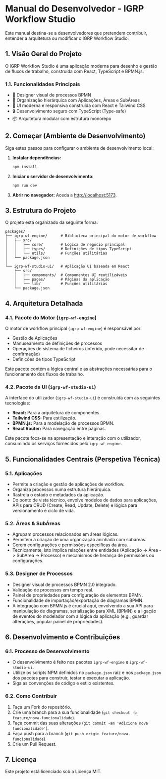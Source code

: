 # Manual do Desenvolvedor - IGRP Workflow Studio

Este manual destina-se a desenvolvedores que pretendem contribuir, entender a arquitetura ou modificar o IGRP Workflow Studio.

## 1. Visão Geral do Projeto

O IGRP Workflow Studio é uma aplicação moderna para desenho e gestão de fluxos de trabalho, construída com React, TypeScript e BPMN.js.

### 1.1. Funcionalidades Principais

- 🔄 Designer visual de processos BPMN
- 📁 Organização hierárquica com Aplicações, Áreas e SubÁreas
- 🚀 UI moderna e responsiva construída com React e Tailwind CSS
- 🔒 Desenvolvimento seguro com TypeScript (Type-safe)
- 📦 Arquitetura modular com estrutura monorepo

## 2. Começar (Ambiente de Desenvolvimento)

Siga estes passos para configurar o ambiente de desenvolvimento local:

1.  **Instalar dependências:**
    ```bash
    npm install
    ```

2.  **Iniciar o servidor de desenvolvimento:**
    ```bash
    npm run dev
    ```

3.  **Abrir no navegador:**
    Aceda a [http://localhost:5173](http://localhost:5173).

## 3. Estrutura do Projeto

O projeto está organizado da seguinte forma:

```
packages/
├── igrp-wf-engine/      # Biblioteca principal do motor de workflow
│   ├── src/
│   │   ├── core/        # Lógica de negócio principal
│   │   ├── types/       # Definições de tipos TypeScript
│   │   └── utils/       # Funções utilitárias
│   └── package.json
│
└── igrp-wf-studio-ui/   # Aplicação UI baseada em React
    ├── src/
    │   ├── components/  # Componentes UI reutilizáveis
    │   ├── pages/       # Páginas da aplicação
    │   └── lib/         # Funções utilitárias
    └── package.json
```

## 4. Arquitetura Detalhada

### 4.1. Pacote do Motor (`igrp-wf-engine`)

O motor de workflow principal (`igrp-wf-engine`) é responsável por:

-   Gestão de Aplicações
-   Manuseamento de definições de processos
-   Operações de sistema de ficheiros (inferido, pode necessitar de confirmação)
-   Definições de tipos TypeScript

Este pacote contém a lógica central e as abstrações necessárias para o funcionamento dos fluxos de trabalho.

### 4.2. Pacote da UI (`igrp-wf-studio-ui`)

A interface do utilizador (`igrp-wf-studio-ui`) é construída com as seguintes tecnologias:

-   **React:** Para a arquitetura de componentes.
-   **Tailwind CSS:** Para estilização.
-   **BPMN.js:** Para a modelação de processos BPMN.
-   **React Router:** Para navegação entre páginas.

Este pacote foca-se na apresentação e interação com o utilizador, consumindo os serviços fornecidos pelo `igrp-wf-engine`.

## 5. Funcionalidades Centrais (Perspetiva Técnica)

### 5.1. Aplicações

-   Permite a criação e gestão de aplicações de workflow.
-   Organiza processos numa estrutura hierárquica.
-   Rastreia o estado e metadados da aplicação.
-   Do ponto de vista técnico, envolve modelos de dados para aplicações, APIs para CRUD (Create, Read, Update, Delete) e lógica para versionamento e ciclo de vida.

### 5.2. Áreas & SubÁreas

-   Agrupam processos relacionados em áreas lógicas.
-   Permitem a criação de uma organização aninhada com subáreas.
-   Gerem configurações e permissões específicas da área.
-   Tecnicamente, isto implica relações entre entidades (Aplicação -> Área -> SubÁrea -> Processo) e mecanismos de herança de permissões ou configurações.

### 5.3. Designer de Processos

-   Designer visual de processos BPMN 2.0 integrado.
-   Validação de processos em tempo real.
-   Painel de propriedades para configuração de elementos BPMN.
-   Funcionalidade de importação/exportação de diagramas BPMN.
-   A integração com BPMN.js é crucial aqui, envolvendo a sua API para manipulação de diagramas, serialização para XML (BPMN) e a ligação de eventos do modelador com a lógica da aplicação (e.g., guardar alterações, popular painel de propriedades).

## 6. Desenvolvimento e Contribuições

### 6.1. Processo de Desenvolvimento

-   O desenvolvimento é feito nos pacotes `igrp-wf-engine` e `igrp-wf-studio-ui`.
-   Utilize os scripts NPM definidos no `package.json` raiz e nos `package.json` dos pacotes para construir, testar e executar a aplicação.
-   Siga as convenções de código e estilo existentes.

### 6.2. Como Contribuir

1.  Faça um Fork do repositório.
2.  Crie uma branch para a sua funcionalidade (`git checkout -b feature/nova-funcionalidade`).
3.  Faça commit das suas alterações (`git commit -am 'Adiciona nova funcionalidade'`).
4.  Faça push para a branch (`git push origin feature/nova-funcionalidade`).
5.  Crie um Pull Request.

## 7. Licença

Este projeto está licenciado sob a Licença MIT.